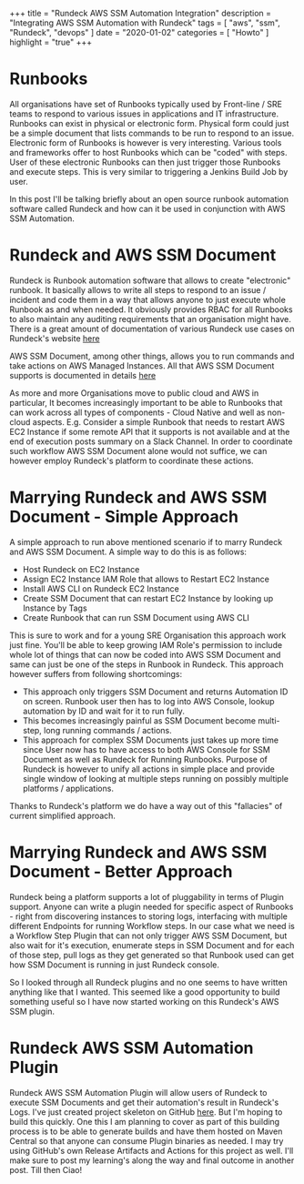 +++
title = "Rundeck AWS SSM Automation Integration"
description = "Integrating AWS SSM Automation with Rundeck"
tags = [
    "aws",
    "ssm",
    "Rundeck",
    "devops"
]
date = "2020-01-02"
categories = [
    "Howto"
]
highlight = "true"
+++
# Runbooks
All organisations have set of Runbooks typically used by Front-line / SRE teams to respond to various issues in applications and IT infrastructure. Runbooks can exist in physical or electronic form. Physical form could just be a simple document that lists commands to be run to respond to an issue. Electronic form of Runbooks is however is very interesting. Various tools and frameworks offer to host Runbooks which can be "coded" with steps. User of these electronic Runbooks can then just trigger those Runbooks and execute steps. This is very similar to triggering a Jenkins Build Job by user. 

In this post I'll be talking briefly about an open source runbook automation software called Rundeck and how can it be used in conjunction with AWS SSM Automation.

# Rundeck and AWS SSM Document
Rundeck is Runbook automation software that allows to create "electronic" runbook. It basically allows to write all steps to respond to an issue / incident and code them in a way that allows anyone to just execute whole Runbook as and when needed. It obviously provides RBAC for all Runbooks to also maintain any auditing requirements that an organisation might have. There is a great amount of documentation of various Rundeck use cases on Rundeck's website [here](https://www.rundeck.com/what-is-runbook-automation?hsCtaTracking=b5860995-afdb-4667-a9d8-91a5489af2bf%7Ce4f20dfc-a1d7-41c2-94cf-b601589c09ab)

AWS SSM Document, among other things, allows you to run commands and take actions on AWS Managed Instances. All that AWS SSM Document supports is documented in details [here](https://docs.aws.amazon.com/systems-manager/latest/userguide/sysman-ssm-docs.html)

As more and more Organisations move to public cloud and AWS in particular, It becomes increasingly important to be able to Runbooks that can work across all types of components - Cloud Native and well as non-cloud aspects. E.g. Consider a simple Runbook that needs to restart AWS EC2 Instance if some remote API that it supports is not available and at the end of execution posts summary on a Slack Channel. In order to coordinate such workflow AWS SSM Document alone would not suffice, we can however employ Rundeck's platform to coordinate these actions.

# Marrying Rundeck and AWS SSM Document - Simple Approach
A simple approach to run above mentioned scenario if to marry Rundeck and AWS SSM Document. A simple way to do this is as follows:

* Host Rundeck on EC2 Instance
* Assign EC2 Instance IAM Role that allows to Restart EC2 Instance
* Install AWS CLI on Rundeck EC2 Instance
* Create SSM Document that can restart EC2 Instance by looking up Instance by Tags
* Create Runbook that can run SSM Document using AWS CLI

This is sure to work and for a young SRE Organisation this approach work just fine. You'll be able to keep growing IAM Role's permission to include whole lot of things that can now be coded into AWS SSM Document and same can just be one of the steps in Runbook in Rundeck. This approach however suffers from following shortcomings:

* This approach only triggers SSM Document and returns Automation ID on screen. Runbook user then has to log into AWS Console, lookup automation by ID and wait for it to run fully.  
* This becomes increasingly painful as SSM Document become multi-step, long running commands / actions.
* This approach for complex SSM Documents just takes up more time since User now has to have access to both AWS Console for SSM Document as well as Rundeck for Running Runbooks. Purpose of Rundeck is however to unify all actions in simple place and provide single window of looking at multiple steps running on possibly multiple platforms / applications.

Thanks to Rundeck's platform we do have a way out of this "fallacies" of current simplified approach.

# Marrying Rundeck and AWS SSM Document - Better Approach
Rundeck being a platform supports a lot of pluggability in terms of Plugin support. Anyone can write a plugin needed for specific aspect of Runbooks - right from discovering instances to storing logs, interfacing with multiple different Endpoints for running Workflow steps. In our case what we need is a Workflow Step Plugin that can not only trigger AWS SSM Document, but also wait for it's execution, enumerate steps in SSM Document and for each of those step, pull logs as they get generated so that Runbook used can get how SSM Document is running in just Rundeck console.

So I looked through all Rundeck plugins and no one seems to have written anything like that I wanted. This seemed like a good opportunity to build something useful so I have now started working on this Rundeck's AWS SSM plugin. 

# Rundeck AWS SSM Automation Plugin
Rundeck AWS SSM Automation Plugin will allow users of Rundeck to execute SSM Documents and get their automation's result in Rundeck's Logs. I've just created project skeleton on GitHub [here](https://github.com/sidgod/Rundeck-aws-ssm-plugin). But I'm hoping to build this quickly. One this I am planning to cover as part of this building process is to be able to generate builds and have them hosted on Maven Central so that anyone can consume Plugin binaries as needed. I may try using GitHub's own Release Artifacts and Actions for this project as well. I'll make sure to post my learning's along the way and final outcome in another post. Till then Ciao! 